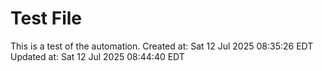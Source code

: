 # Test File
This is a test of the automation.
Created at: Sat 12 Jul 2025 08:35:26 EDT
Updated at: Sat 12 Jul 2025 08:44:40 EDT
